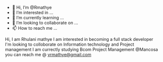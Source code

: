 - 👋 Hi, I’m @Rmathye
- 👀 I’m interested in ...
- 🌱 I’m currently learning ...
- 💞️ I’m looking to collaborate on ...
- 📫 How to reach me ...

<!---
Rmathye/Rmathye is a ✨ special ✨ repository because its `README.md` (this file) appears on your GitHub profile.
You can click the Preview link to take a look at your changes.
--->
Hi, I am Rhulani mathye
I am interested in becoming a full stack developer
I'm looking to colloborate on Information technology and Project management
I am currectly studying Bcom Project Management @Mancosa
you can reach me @ vrmathye@gmail.com
